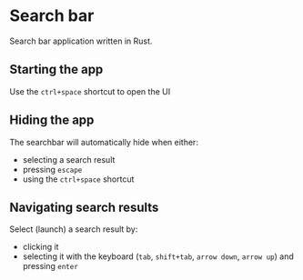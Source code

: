 # Search bar
Search bar application written in Rust.

## Starting the app
Use the `ctrl+space` shortcut to open the UI

## Hiding the app
The searchbar will automatically hide when either:
* selecting a search result
* pressing `escape`
* using the `ctrl+space` shortcut

## Navigating search results
Select (launch) a search result by:
* clicking it
* selecting it with the keyboard (`tab`, `shift+tab`, `arrow down`, `arrow up`) and pressing `enter`